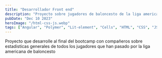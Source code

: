 ```yaml
---
title: "Desarrollador Front end"
description: "Proyecto sobre jugadores de baloncesto de la liga americana"
pubDate: "Dec 10 2023"
heroImage: "/html-css-js.webp"
tags: ["Angular", "Polymer", "Lit-element", "Cells", "HTML", "CSS", "JS"]
---
```

Proyecto que desarrolle al final del bootcamp con compañeros sobre estadisticas generales de todos los jugadores que han pasado por la liga americana de baloncesto